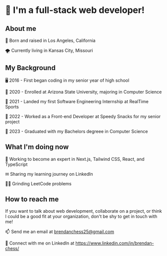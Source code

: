 
<!--
**brendan-chess/brendan-chess** is a ✨ _special_ ✨ repository because its `README.md` (this file) appears on your GitHub profile.

Here are some ideas to get you started:

- 🔭 I’m currently working on ...
- 🌱 I’m currently learning ...
- 👯 I’m looking to collaborate on ...
- 🤔 I’m looking for help with ...
- 💬 Ask me about ...
- 📫 How to reach me: ...
- 😄 Pronouns: ...
- ⚡ Fun fact: ...
-->

# 🚀 I'm a full-stack web developer!

## About me

🌴 Born and raised in Los Angeles, California

🌪 Currently living in Kansas City, Missouri

## My Background

🖥 2016 - First began coding in my senior year of high school

🌵 2020 - Enrolled at Arizona State University, majoring in Computer Science

🏀 2021 - Landed my first Software Engineering Internship at RealTime Sports

🍫 2022 - Worked as a Front-end Developer at Speedy Snacks for my senior project

🎉 2023 - Graduated with my Bachelors degreee in Computer Science

## What I'm doing now

🌱 Working to become an expert in Next.js, Tailwind CSS, React, and TypeScript

✉ Sharing my learning journey on LinkedIn 

👨‍💻 Grinding LeetCode problems 

## How to reach me

If you want to talk about web development, collaborate on a project, or think I could be a good fit at your organization, don't be shy to get in touch with me!

📫 Send me an email at brendanchess25@gmail.com

💼 Connect with me on LinkedIn at https://www.linkedin.com/in/brendan-chess/
